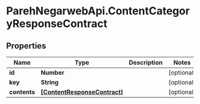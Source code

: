 # ParehNegarwebApi.ContentCategoryResponseContract

## Properties
Name | Type | Description | Notes
------------ | ------------- | ------------- | -------------
**id** | **Number** |  | [optional] 
**key** | **String** |  | [optional] 
**contents** | [**[ContentResponseContract]**](ContentResponseContract.md) |  | [optional] 
